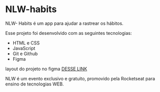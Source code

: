 # NLW-habits
NLW- Habits é um app para ajudar a rastrear os hábitos.


Esse projeto foi desenvolvido com as seguintes tecnologias:

- HTML e CSS
- JavaScript
- Git e Github
- Figma

layout do projeto no figma [DESSE LINK](https://www.figma.com/community/file/1195327109778210238)

NLW é um evento exclusivo e gratuito, promovido pela Rocketseat para ensino de tecnologias WEB.
